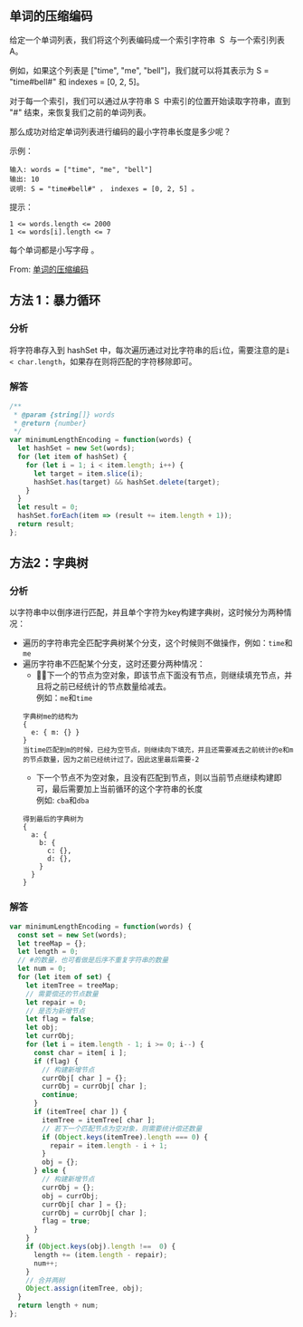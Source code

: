## 单词的压缩编码

给定一个单词列表，我们将这个列表编码成一个索引字符串  S  与一个索引列表 A。

例如，如果这个列表是 ["time", "me", "bell"]，我们就可以将其表示为 S = "time#bell#" 和 indexes = [0, 2, 5]。

对于每一个索引，我们可以通过从字符串 S  中索引的位置开始读取字符串，直到 "#" 结束，来恢复我们之前的单词列表。

那么成功对给定单词列表进行编码的最小字符串长度是多少呢？

示例：

```
输入: words = ["time", "me", "bell"]
输出: 10
说明: S = "time#bell#" ， indexes = [0, 2, 5] 。
```

提示：

```
1 <= words.length <= 2000
1 <= words[i].length <= 7
```

每个单词都是小写字母 。

From: [单词的压缩编码](https://leetcode-cn.com/problems/short-encoding-of-words/)

## 方法 1：暴力循环

### 分析

将字符串存入到 hashSet 中，每次遍历通过对比字符串的后`i`位，需要注意的是`i < char.length`，如果存在则将匹配的字符移除即可。

### 解答

```javascript
/**
 * @param {string[]} words
 * @return {number}
 */
var minimumLengthEncoding = function(words) {
  let hashSet = new Set(words);
  for (let item of hashSet) {
    for (let i = 1; i < item.length; i++) {
      let target = item.slice(i);
      hashSet.has(target) && hashSet.delete(target);
    }
  }
  let result = 0;
  hashSet.forEach(item => (result += item.length + 1));
  return result;
};
```

## 方法2：字典树

### 分析
以字符串中以倒序进行匹配，并且单个字符为key构建字典树，这时候分为两种情况：
+ 遍历的字符串完全匹配字典树某个分支，这个时候则不做操作，例如：`time`和`me`
+ 遍历字符串不匹配某个分支，这时还要分两种情况：
  +  下一个的节点为空对象，即该节点下面没有节点，则继续填充节点，并且将之前已经统计的节点数量给减去。  
  例如：`me`和`time`
  ```
  字典树me的结构为
  {
    e: { m: {} }
  }
  当time匹配到m的时候，已经为空节点，则继续向下填充，并且还需要减去之前统计的e和m的节点数量，因为之前已经统计过了。因此这里最后需要-2
  ```
  + 下一个节点不为空对象，且没有匹配到节点，则以当前节点继续构建即可，最后需要加上当前循环的这个字符串的长度   
  例如: `cba`和`dba`
  ```
  得到最后的字典树为
  {
    a: {
      b: {
        c: {},
        d: {},
      }
    }
  }
  ```

### 解答
```javascript
var minimumLengthEncoding = function(words) {
  const set = new Set(words);
  let treeMap = {};
  let length = 0;
  // #的数量，也可看做是后序不重复字符串的数量
  let num = 0;
  for (let item of set) {
    let itemTree = treeMap;
    // 需要偿还的节点数量
    let repair = 0;
    // 是否为新增节点
    let flag = false;
    let obj;
    let currObj;
    for (let i = item.length - 1; i >= 0; i--) {
      const char = item[ i ];
      if (flag) {
        // 构建新增节点
        currObj[ char ] = {};
        currObj = currObj[ char ];
        continue;
      }
      if (itemTree[ char ]) {
        itemTree = itemTree[ char ];
        // 若下一个匹配节点为空对象，则需要统计偿还数量
        if (Object.keys(itemTree).length === 0) {
          repair = item.length - i + 1;
        }
        obj = {};
      } else {
        // 构建新增节点
        currObj = {};
        obj = currObj;
        currObj[ char ] = {};
        currObj = currObj[ char ];
        flag = true;
      }
    }
    if (Object.keys(obj).length !==  0) {
      length += (item.length - repair);
      num++;
    }
    // 合并两树
    Object.assign(itemTree, obj);
  }
  return length + num;
};
```
